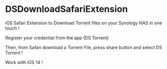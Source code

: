 # DSDownloadSafariExtension

iOS Safari Extension to Download Torrent files on your Synology NAS in one touch !

Register your credential from the app (DS Torrent)

Then, from Safari download a Torrent File, press share button and select DS Torrent !

Work with iOS 14 !
